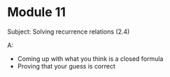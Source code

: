 # Module 11

Subject: Solving recurrence relations (2.4) 

A: 

- Coming up with what you think is a closed formula
- Proving that your guess is correct 
<!--stackedit_data:
eyJoaXN0b3J5IjpbNTY5Nzg0ODM2XX0=
-->